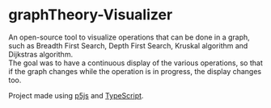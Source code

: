 # graphTheory-Visualizer

An open-source tool to visualize operations that can be done in a graph, such as Breadth First Search, Depth First Search, Kruskal algorithm and Dijkstras algorithm.\
The goal was to have a continuous display of the various operations, so that if the graph changes while the operation is in progress, the display changes too.

&NewLine;
Project made using [p5js](https://p5js.org/) and [TypeScript](https://www.typescriptlang.org/).

